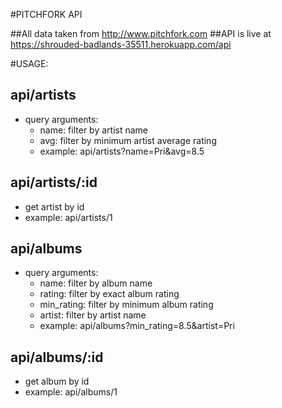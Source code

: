#PITCHFORK API                                                                                                                                          
                                                                                                                                                       
##All data taken from http://www.pitchfork.com 
##API is live at https://shrouded-badlands-35511.herokuapp.com/api                                                                                                       
                                                                                                                                                       
#USAGE:                                                                                                                                                 
                                                                                                                                                       
## api/artists                                                                                                                                          
* query arguments:                                                                                                                                    
  * name: filter by artist name                                                                                                                        
  * avg: filter by minimum artist average rating        
  * example: api/artists?name=Pri&avg=8.5                                                                                               
                                                                                                                                                       
## api/artists/:id                                                                                                                                      
* get artist by id      
*  example: api/artists/1                                                                                                                              
                                                                                                                                                       
## api/albums                                                                                                                                           
* query arguments:                                                                                                                                    
  * name: filter by album name                                                                                                                         
  * rating: filter by exact album rating                                                                                                               
  * min\_rating: filter by minimum album rating                                                                                                         
  * artist: filter by artist name 
  * example: api/albums?min\_rating=8.5&artist=Pri                                                                                                              
                                                                                                                                                       
## api/albums/:id                                                                                                                                       
* get album by id  
*  example: api/albums/1
